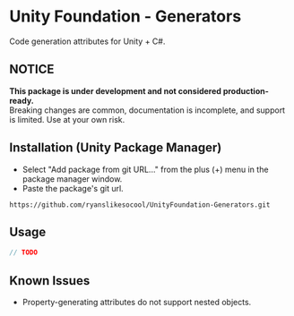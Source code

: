 # Unity Foundation - Generators
Code generation attributes for Unity + C#.

## NOTICE
**This package is under development and not considered production-ready.**\
Breaking changes are common, documentation is incomplete, and support is limited.  Use at your own risk.

## Installation (Unity Package Manager)
- Select "Add package from git URL..." from the plus (+) menu in the package manager window.
- Paste the package's git url.
```
https://github.com/ryanslikesocool/UnityFoundation-Generators.git
```

## Usage
```cs
// TODO
```

## Known Issues
- Property-generating attributes do not support nested objects.
